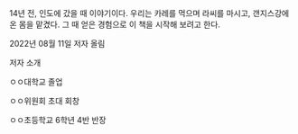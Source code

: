 14년 전, 인도에 갔을 때 이야기이다. 우리는 카레를 먹으며 라씨를 마시고, 갠지스강에 온 몸을 맡겼다. 
그 때 얻은 경험으로 이 책을 시작해 보려고 한다.

2022년 08월 11일 저자 올림

저자 소개

ㅇㅇ대학교 졸업

ㅇㅇ위원회 초대 회창

ㅇㅇ초등학교 6학년 4반 반장
